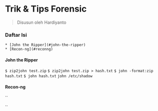 # Trik & Tips Forensic
> Disusun oleh Hardiyanto

### Daftar Isi
	* [John the Ripper](#john-the-ripper)
	* [Recon-ng](#reconng)

#### John the Ripper

``
$ zip2john test.zip
``
``
$ zip2john test.zip > hash.txt
``
``
$ john -format:zip hash.txt
``
``
$ john hash.txt
``
``
john /etc/shadow
``

#### Recon-ng

``

``


